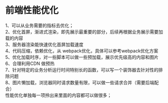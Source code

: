 # 前端性能优化  
  1、可以从业务需要的指标去优化；  
  2、优化首屏，渐进式渲染，即先展示最重要的部分，后续再根据业务展示需要加载的内容  
  3、服务器渲染能快速优化首屏加载速度  
  4、代码压缩，依赖优化，从 webpack优化，具体可以参考webpack优化方案  
  5、优化加载时序，对一些脚本可以做一些预加载，展示优先级高的内容和图片  
  6、合理利用CDN 做预热  
  7、针对特定的业务分析运行时间特别长的函数，可以写一个装饰器去针对性的排除问题  
  8、图片懒加载，浏览器同时请求数量有限，可以做一些请求合并（需要后端配合）  
  性能优化单独每一项拎出来里面的内容都可以做很多；
  
